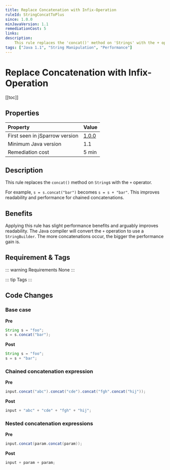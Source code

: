 ```yaml
---
title: Replace Concatenation with Infix-Operation
ruleId: StringConcatToPlus
since: 1.0.0
minJavaVersion: 1.1
remediationCost: 5
links:
description:
    This rule replaces the 'concat()' method on 'Strings' with the + operator.
tags: ["Java 1.1", "String Manipulation", "Performance"]
---
```


# Replace Concatenation with Infix-Operation

[[toc]]

## Properties

| Property                        | Value |
|:------------------------------- |:----- |
| First seen in jSparrow version  | [1.0.0](/eclipse/release-notes.html#_1-0-0) |
| Minimum Java version            | 1.1   |
| Remediation cost                | 5 min |

## Description

This rule replaces the `concat()` method on `String`s with the `+` operator.

For example, `s = s.concat("bar")` becomes `s = s + "bar"`. This improves readability and performance for
 chained concatenations.

## Benefits

Applying this rule has slight performance benefits and arguably improves readability.
The Java compiler will convert the `+` operation to use a `StringBuilder`.
The more concatenations occur, the bigger the performance gain is.

## Requirement & Tags

::: warning Requirements
None
:::

::: tip Tags
<TagLinks />
:::

## Code Changes

### Base case
__Pre__
```java
String s = "foo";
s = s.concat("bar");
```

__Post__
```java
String s = "foo";
s = s + "bar";
```

### Chained concatenation expression
__Pre__
```java
input.concat("abc").concat("cde").concat("fgh".concat("hij"));
```

__Post__
```java
input + "abc" + "cde" + "fgh" + "hij";
```

### Nested concatenation expressions

__Pre__
```java
input.concat(param.concat(param));
```

__Post__
```java
input + param + param;
```

<VersionNotice />

